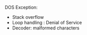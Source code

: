 DOS Exception:
- Stack overflow
- Loop handling : Denial of Service
- Decoder: malformed characters

